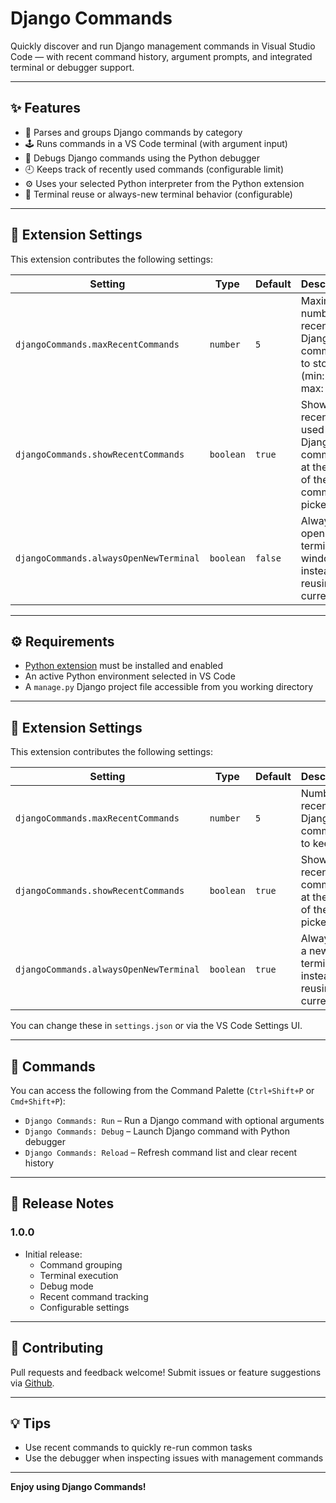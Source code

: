 # Django Commands

Quickly discover and run Django management commands in Visual Studio Code — with recent command history, argument prompts, and integrated terminal or debugger support.

---

## ✨ Features

-   🧠 Parses and groups Django commands by category
-   🕹️ Runs commands in a VS Code terminal (with argument input)
-   🧪 Debugs Django commands using the Python debugger
-   🕘 Keeps track of recently used commands (configurable limit)
-   ⚙️ Uses your selected Python interpreter from the Python extension
-   🧵 Terminal reuse or always-new terminal behavior (configurable)

---

## 🔧 Extension Settings

This extension contributes the following settings:

| Setting                                | Type      | Default | Description                                                             |
| -------------------------------------- | --------- | ------- | ----------------------------------------------------------------------- |
| `djangoCommands.maxRecentCommands`     | `number`  | `5`     | Maximum number of recent Django commands to store (min: `1`, max: `15`) |
| `djangoCommands.showRecentCommands`    | `boolean` | `true`  | Show recently used Django commands at the top of the command picker     |
| `djangoCommands.alwaysOpenNewTerminal` | `boolean` | `false` | Always open a new terminal window instead of reusing the current one    |

---

## ⚙️ Requirements

-   [Python extension](https://marketplace.visualstudio.com/items?itemName=ms-python.python) must be installed and enabled
-   An active Python environment selected in VS Code
-   A `manage.py` Django project file accessible from you working directory

---

## 🔧 Extension Settings

This extension contributes the following settings:

| Setting                                | Type      | Default | Description                                                  |
| -------------------------------------- | --------- | ------- | ------------------------------------------------------------ |
| `djangoCommands.maxRecentCommands`     | `number`  | `5`     | Number of recent Django commands to keep                     |
| `djangoCommands.showRecentCommands`    | `boolean` | `true`  | Show recent commands at the top of the picker                |
| `djangoCommands.alwaysOpenNewTerminal` | `boolean` | `true`  | Always use a new terminal instead of reusing the current one |

You can change these in `settings.json` or via the VS Code Settings UI.

---

## 🚀 Commands

You can access the following from the Command Palette (`Ctrl+Shift+P` or `Cmd+Shift+P`):

-   `Django Commands: Run` – Run a Django command with optional arguments
-   `Django Commands: Debug` – Launch Django command with Python debugger
-   `Django Commands: Reload` – Refresh command list and clear recent history

---

## 📝 Release Notes

### 1.0.0

-   Initial release:
    -   Command grouping
    -   Terminal execution
    -   Debug mode
    -   Recent command tracking
    -   Configurable settings

---

## 🙌 Contributing

Pull requests and feedback welcome! Submit issues or feature suggestions via [Github](https://github.com/stecik/vscode_django_commands).

---

## 💡 Tips

-   Use recent commands to quickly re-run common tasks
-   Use the debugger when inspecting issues with management commands

---

**Enjoy using Django Commands!**
